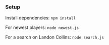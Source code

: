 ### Setup

Install dependencies:
``` npm install ```

For newest players:
``` node newest.js ```

For a search on Landon Collins:
``` node search.js ```

